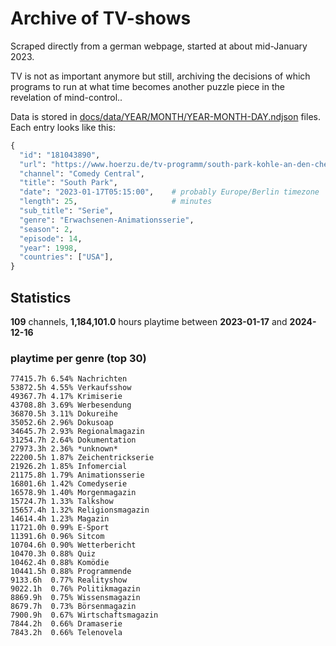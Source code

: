 # Archive of TV-shows

Scraped directly from a german webpage, started at about mid-January 2023.

TV is not as important anymore but still, archiving the decisions of which programs to run at what time
becomes another puzzle piece in the revelation of mind-control.. 

Data is stored in [docs/data/YEAR/MONTH/YEAR-MONTH-DAY.ndjson](docs/data/) files. 
Each entry looks like this:

```python
{
  "id": "181043890", 
  "url": "https://www.hoerzu.de/tv-programm/south-park-kohle-an-den-chefkoch/bid_181043890/", 
  "channel": "Comedy Central", 
  "title": "South Park", 
  "date": "2023-01-17T05:15:00",    # probably Europe/Berlin timezone 
  "length": 25,                     # minutes 
  "sub_title": "Serie", 
  "genre": "Erwachsenen-Animationsserie", 
  "season": 2, 
  "episode": 14, 
  "year": 1998, 
  "countries": ["USA"],
}
```

## Statistics

**109** channels, **1,184,101.0** hours playtime between **2023-01-17** and **2024-12-16**


### playtime per genre (top 30)

    77415.7h 6.54% Nachrichten
    53872.5h 4.55% Verkaufsshow
    49367.7h 4.17% Krimiserie
    43708.8h 3.69% Werbesendung
    36870.5h 3.11% Dokureihe
    35052.6h 2.96% Dokusoap
    34645.7h 2.93% Regionalmagazin
    31254.7h 2.64% Dokumentation
    27973.3h 2.36% *unknown*
    22200.5h 1.87% Zeichentrickserie
    21926.2h 1.85% Infomercial
    21175.8h 1.79% Animationsserie
    16801.6h 1.42% Comedyserie
    16578.9h 1.40% Morgenmagazin
    15724.7h 1.33% Talkshow
    15657.4h 1.32% Religionsmagazin
    14614.4h 1.23% Magazin
    11721.0h 0.99% E-Sport
    11391.6h 0.96% Sitcom
    10704.6h 0.90% Wetterbericht
    10470.3h 0.88% Quiz
    10462.4h 0.88% Komödie
    10441.5h 0.88% Programmende
    9133.6h  0.77% Realityshow
    9022.1h  0.76% Politikmagazin
    8869.9h  0.75% Wissensmagazin
    8679.7h  0.73% Börsenmagazin
    7900.9h  0.67% Wirtschaftsmagazin
    7844.2h  0.66% Dramaserie
    7843.2h  0.66% Telenovela
